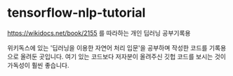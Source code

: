 # tensorflow-nlp-tutorial
https://wikidocs.net/book/2155 를 따라하는 개인 딥러닝 공부기록용

위키독스에 있는 '딥러닝을 이용한 자연어 처리 입문'을 공부하며 작성한 코드를 기록용으로 올려둔 곳입니다.
여기 있는 코드보다 저자분이 올려주신 깃헙 코드를 보시는 것이 가독성이 훨씬 좋습니다. 
